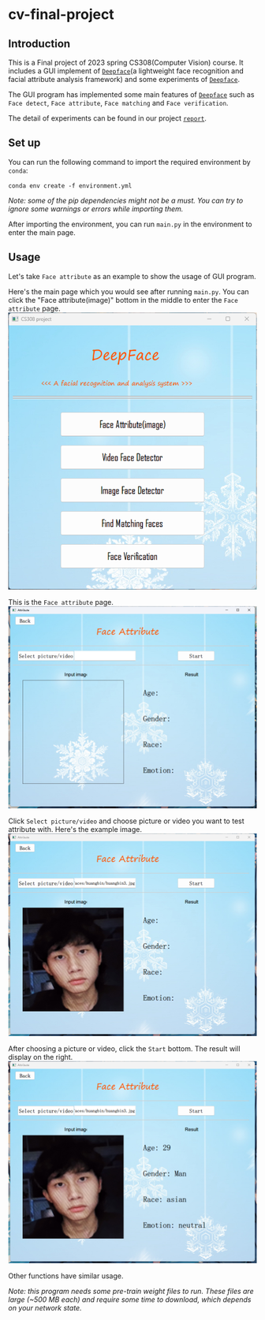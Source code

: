 # cv-final-project

## Introduction

This is a Final project of 2023 spring CS308(Computer Vision) course. It includes a GUI implement of [`Deepface`](https://github.com/serengil/deepface)(a lightweight face recognition and facial attribute analysis framework) and some experiments of [`Deepface`](https://github.com/serengil/deepface).

The GUI program has implemented some main features of [`Deepface`](https://github.com/serengil/deepface) such as `Face detect`, `Face attribute`, `Face matching` and `Face verification`.

The detail of experiments can be found in our project [`report`](https://github.com/Fae42/cv-final-project/blob/main/CV_Final_report.pdf).

## Set up

You can run the following command to import the required environment by `conda`:

```shell
conda env create -f environment.yml
```

_Note: some of the pip dependencies might not be a must. You can try to ignore some warnings or errors while importing them._


After importing the environment, you can run `main.py` in the environment to enter the main page.

## Usage

Let's take `Face attribute` as an example to show the usage of GUI program.

Here's the main page which you would see after running `main.py`. You can click the "Face attribute(image)" bottom in the middle to enter the `Face attribute` page.
![](https://github.com/Fae42/cv-final-project/blob/main/pics/main%20page.png?raw=true)

This is the `Face attribute` page.
![](https://github.com/Fae42/cv-final-project/blob/main/pics/attribute1.png?raw=true)

Click `Select picture/video` and choose picture or video you want to test attribute with. Here's the example image.
![](https://github.com/Fae42/cv-final-project/blob/main/pics/attribute2.png?raw=true)

After choosing a picture or video, click the `Start` bottom. The result will display on the right.
![](https://github.com/Fae42/cv-final-project/blob/main/pics/attribute3.png?raw=true)

Other functions have similar usage.

_Note: this program needs some pre-train weight files to run. These files are large (~500 MB each) and require some time to download, which depends on your network state._